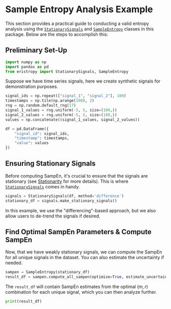 # Sample Entropy Analysis Example

This section provides a practical guide to conducting a valid entropy analysis using the [`StationarySignals`](../api/stationarity.md) and [`SampleEntropy`](../api/sample_entropy.md) classes in this package. Below are the steps to accomplish this:

## Preliminary Set-Up
```python
import numpy as np
import pandas as pd
from eristropy import StationarySignals, SampleEntropy
```

Suppose we have time series signals, here we create synthetic signals for demonstration purposes.

```python
signal_ids = np.repeat(["signal_1", "signal_2"], 100)
timestamps = np.tile(np.arange(100), 2)
rng = np.random.default_rng(17)
signal_1_values = rng.uniform(-5, 5, size=(100,))
signal_2_values = rng.uniform(-5, 5, size=(100,))
values = np.concatenate((signal_1_values, signal_2_values))

df = pd.DataFrame({
    "signal_id": signal_ids,
    "timestamp": timestamps,
    "value": values
})
```

## Ensuring Stationary Signals
Before computing SampEn, it's crucial to ensure that the signals are stationary (see [Stationarity](../math_explanations/stationarity.md) for more details). This is where [`StationarySignals`](../api/stationarity.md) comes in handy.

```python
signals = StationarySignals(df, method='difference')
stationary_df = signals.make_stationary_signals()
```

In this example, we use the "differencing"-based approach, but we also allow users to de-trend the signals if desired.

## Find Optimal SampEn Parameters & Compute SampEn
Now, that we have weakly stationary signals, we can compute the SampEn for all unique signals in the dataset. You can also estimate the uncertainty if needed.

```python
sampen = SampleEntropy(stationary_df)
result_df = sampen.compute_all_sampen(optimize=True, estimate_uncertainty=True)
```

The `result_df` will contain SampEn estimates from the optimal $(m, r)$ combination for each unique signal, which you can then analyze further.

```python
print(result_df)
```
